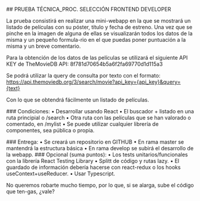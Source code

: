 ## PRUEBA TÉCNICA_PROC. SELECCIÓN FRONTEND DEVELOPER

La prueba consistirá en realizar una mini-webapp en la que se mostrará un listado de películas con su póster, título y fecha de estreno. Una vez que se pinche en la imagen de alguna de ellas se visualizarán todos los datos de la misma y un pequeño formula-rio en el que puedas poner puntuación a la misma y un breve comentario.

Para la obtención de los datos de las películas se utilizará el siguiente API KEY de TheMovieDB API: 8f781d70654b5a6f2fa69770d1d115a3 

Se podrá utilizar la query de consulta por texto con el formato:
https://api.themoviedb.org/3/search/movie?api_key={api_key}&query={text}

Con lo que se obtendrá fácilmente un listado de películas.

### Condiciones:
•	Desarrollar usando React 
•	El buscador + listado en una ruta principial o /search 
•	Otra ruta con las películas que se han valorado o comentado, en /mylist 
•	Se puede utilizar cualquier librería de componentes, sea pública o propia. 

### Entrega:
•	Se creará un repositorio en GITHUB 
•	En rama master se mantendrá la estructura básica 
•	En rama develop se subirá el desarrollo de la webapp. 
### Opcional (suma puntos):
•	Los tests unitarios/funcionales con la librería React Testing Library 
•	Splitt de código y rutas lazy. 
•	El guardado de información debería hacerse con react-redux o los hooks useContext+useReducer. 
•	Usar Typescript. 


No queremos robarte mucho tiempo, por lo que, si se alarga, sube el código que ten-gas, ¿vale?

